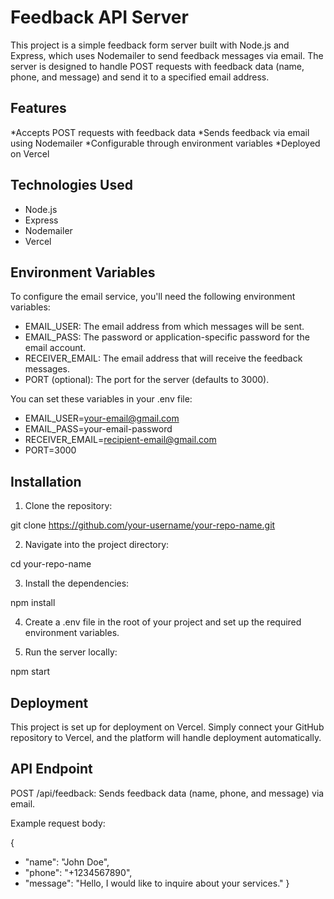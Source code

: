 # Feedback API Server

This project is a simple feedback form server built with Node.js and Express, which uses Nodemailer to send feedback messages via email. The server is designed to handle POST requests with feedback data (name, phone, and message) and send it to a specified email address.

## Features

*Accepts POST requests with feedback data
*Sends feedback via email using Nodemailer
*Configurable through environment variables
*Deployed on Vercel

## Technologies Used

- Node.js
- Express
- Nodemailer
- Vercel

## Environment Variables

To configure the email service, you'll need the following environment variables:

- EMAIL_USER: The email address from which messages will be sent.
- EMAIL_PASS: The password or application-specific password for the email account.
- RECEIVER_EMAIL: The email address that will receive the feedback messages.
- PORT (optional): The port for the server (defaults to 3000).

You can set these variables in your .env file:

- EMAIL_USER=your-email@gmail.com
- EMAIL_PASS=your-email-password
- RECEIVER_EMAIL=recipient-email@gmail.com
- PORT=3000

## Installation

1. Clone the repository:

git clone https://github.com/your-username/your-repo-name.git

2. Navigate into the project directory:

cd your-repo-name

3. Install the dependencies:

npm install

4. Create a .env file in the root of your project and set up the required environment variables.

5. Run the server locally:

npm start

## Deployment

This project is set up for deployment on Vercel. Simply connect your GitHub repository to Vercel, and the platform will handle deployment automatically.

## API Endpoint

POST /api/feedback: Sends feedback data (name, phone, and message) via email.

Example request body:

{

- "name": "John Doe",
- "phone": "+1234567890",
- "message": "Hello, I would like to inquire about your services."
  }
